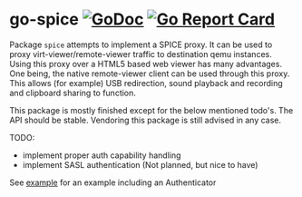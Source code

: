 go-spice [![GoDoc](https://godoc.org/github.com/jsimonetti/go-spice?status.svg)](https://godoc.org/github.com/jsimonetti/go-spice) [![Go Report Card](https://goreportcard.com/badge/github.com/jsimonetti/go-spice)](https://goreportcard.com/report/github.com/jsimonetti/go-spice)
=======

Package `spice` attempts to implement a SPICE proxy.
It can be used to proxy virt-viewer/remote-viewer traffic to destination qemu instances.
Using this proxy over a HTML5 based web viewer has many advantages. One being, the native remote-viewer
client can be used through this proxy. This allows (for example) USB redirection, sound playback and recording
and clipboard sharing to function.

This package is mostly finished except for the below mentioned todo's. The API should be stable.
Vendoring this package is still advised in any case.

TODO:
- implement proper auth capability handling
- implement SASL authentication (Not planned, but nice to have)


See [example](example/proxy.go) for an example including an Authenticator